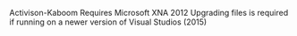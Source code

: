 Activison-Kaboom  Requires Microsoft XNA 2012 Upgrading files is required if running on a newer version of Visual Studios (2015)
